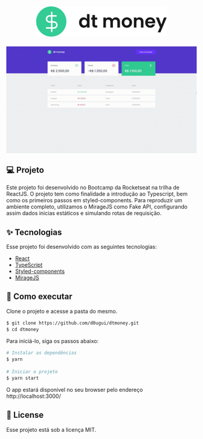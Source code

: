<h1 align="center">
   <img src="src/assets/logo1.svg">
</h1>

<img align="center" src="src/assets/tela.gif" alt="dtmoney">

## 💻 Projeto

Este projeto foi desenvolvido no Bootcamp da Rocketseat na trilha de ReactJS. O projeto tem como finalidade a introdução ao Typescript, bem como os primeiros passos em styled-components. Para reproduzir um ambiente completo, utilizamos o MirageJS como Fake API, configurando assim dados inicias estáticos e simulando rotas de requisição.

## ✨ Tecnologias

Esse projeto foi desenvolvido com as seguintes tecnologias:

- [React](https://reactjs.org)
- [TypeScript](https://www.typescriptlang.org/)
- [Styled-components](https://styled-components.com/)
- [MirageJS](https://miragejs.com/)

## 🚀 Como executar

Clone o projeto e acesse a pasta do mesmo.

```bash
$ git clone https://github.com/d0ugui/dtmoney.git
$ cd dtmoney
```

Para iniciá-lo, siga os passos abaixo:

```bash
# Instalar as dependências
$ yarn

# Iniciar o projeto
$ yarn start
```

O app estará disponível no seu browser pelo endereço http://localhost:3000/

## 📝 License

Esse projeto está sob a licença MIT.
